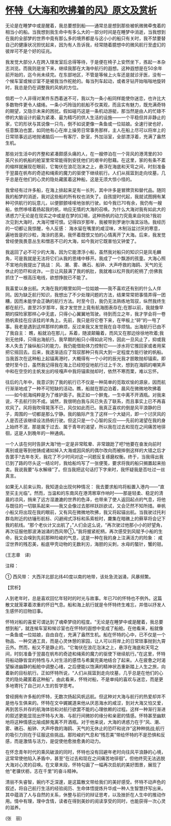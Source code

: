 # [怀特《大海和吹拂着的风》原文及赏析](https://www.vrrw.net/wx/12383.html)

无论是在睡梦中或是醒着，我总要想到船——通常总是想到那些被帆微微牵曳着的相当小的船。当我想到我生命中有多么大的一部分时间是在睡梦中消逝，当我想到在我的全部梦的世界中竟有那么多的境界都是与这小小的船只有关时，我不禁要替自己的健康状况担忧起来，因为有人告诉我，经常随着臆想中的微风航行至虚幻的彼岸可不是个好的征兆。

我发觉大部分人在跨入理发室后总得等待，于是便在椅子上安然坐下，拣起一本杂志浏览。而我则是坐下来，继续我那在大海中航行的遐想。这种遐想是在50余年前开始的，迄今尚未续完。在东部地区，不管是等候上火车还是就诊牙医，没有一个候车室或候诊室不是被我当作舵舱的。每当列车起动，或者牙钻开始嗡嗡地旋转时，我总是仍在调整我的风帆的方位。

倘若一个人非得对某件东西着迷不可，我以为一条小船同样能使你迷恋，也许比大多数物件更令人缱绻。一条小巧玲珑的航船不仅美观，而且实有魅力，既充满奇特的期望，又隐示未来的困扰。假如碰巧这是一条机动游艇，那当然是由人的忙碌不停的大脑设计的最为紧凑、最为精巧的供人生活的设施——一个平稳但并非静止的家，它的形状与其说像一只鸟，倒不如说更像一条鱼或一位姑娘。全速行驶也好，任意飘泊也罢，如同他有心在岸上操劳日常事务那样，主人在船上尽可以将岸上的日常琐事远远地抛诸脑后——有客厅、卧室，外加浴室，全部漂浮着，充满了盎然生机。

那些对生活中的齐整和紧凑颇感头痛的人，在一艘停泊在一个背风的港湾里的30英尺长的帆船的舱室里常常能得到安抚他们的艰辛的慰藉。在这里，家的有条不紊的缩样就展现在眼前，它匍伏在浪花泡沫之上，悬浮在海底和天穹之间，时刻准备于翌晨在帆布的奇迹和绳索的魔力的驱使下继续航行。人们从摇篮到走向坟墓，几乎总是在他们的心灵的隐处藏匿着这种船，这是无须大惊小怪的。



我曾经有过许多船，在海上排起来足有一长列，其中许多是冒牌货和替代品。随同我的船梦的消逝，我对这些船的所有权也消失了。自孩提时代起，我就试图拥有某种可供航行的玩意儿，以便颤颤嗦嗦地张帆行驶。如今我已70有余，我仍有一艘船，依然哆嗦着扬起我的帆，响应无情的大海的召唤。为什么大海对我有如此大的诱惑力?无论是在现实之中或是在梦的幻境，这种扬帆的动力究竟来自何处?我初次见到大海时，大海可憎可恨。记得四岁那年，我被带到罗谢尔海滨浴场。我经历的一切都让我惊醒，令人反感： 海水留在嘴里的咸涩味，木制浴盆讨厌的寒意，遍地皆是的沙粒，海涂的恶臭。我怀着既恨又怕的心情离开了大海。后来，我发觉曾经使我畏意丛生和憎恶不已的大海，如今我对它既害怕又钟爱了。

我返回了必不可少的大海，因为它能漂浮小船，虽然我对船只的知识只是凤毛麟角，可是我就是无法将它们从我的思绪中移开。我成了一个飘游的孩童。大海心照不宣地向我提出了挑战： 风、潮、雾、礁石、船钟、大声呼救的海鸥、天气的无休止的恐吓和讹诈。一旦让风鼓满了我的帆肚，我就难以松开我的舵柄了;仿佛我抓住了一根高压电线，欲想挣脱已不能了。

我喜爱以身出航。大海在我的眼里如同一位姑娘——我不喜欢还有别的什么人伴同。因为缺乏航行知识，我想出了不少处理问题的方法，结果常常把事情弄得一团糟，因而未能学会正确的航行方法。时至今日，我仍无法熟练地驾驭，纵然我终生都在航行。直至25岁那年，我才发觉世上竟有航海图表存在;在那以前，我就像早期的探险家那样心中无底，只得小心翼翼地驾驶。待到而立之年，我才学会将一卷扬帆索挂在应该挂的羊角上。先前，我只是将它卷下来，在甲板上“砰”的一甩了事。我老是遇到这样那样的麻烦，反过来我又发觉我在自寻烦恼。出海航行已由不了我自主： 瞧，船就泊在那儿，系着，随波颠簸着，而风又在那边徐徐地吹着;我别无他择，只得出海航行。我早期的船只小得如此可怜，因此一旦风止了，抑或我本人失去了操纵船只的能力，我仍能借助体力控制它——涉水将它推回家或者用桨把它摇回去。后来，我逐渐适应了驾驭那种只有风大到一定程度方能行驶的帆船。当我首次在这种船上起锚离港时，大概得有一个小时的辰光我才胆敢抛却锚索。即使时至今日，虽然我记得我在海上已经短促地航行过上千次，想到在海鸥的嘲笑声中和在空空的主帆发出的吱嘎声中我将锚索抛却时，依然不寒而栗，难以忘怀。

往后的几年中，我意识到了我的航行已不仅是一种简单的觅取欢愉的源泉，因而航行渐渐地成了一种不可短缺的活动。瞧，船就在那边泊着，晨风在微微地吹拂着——如今航海纯粹是为了维护面子。我正如一个醉鬼，一生中离不开酒瓶。对我来说，不去航行则不成。诚然，我很明白我与风已失去了联系，而且事实上已不再喜欢风了。风将我吹得晃荡不已，风仅如此而已。我真正喜欢的倒是风平浪静的日子，周围的一切都是那么宁静。我的脑际产生了这样一个大疑问，即一个讨厌风的人是否还该继续设法扬帆行驶。但这只是一个心智的反应——先前的渴望在我的身上始终不泯，那是属于过去、属于青年的渴望，所以我在过去和现在之间痛苦地徘徊，这是人到晚年的一种通病。

一个人该在何时告辞大海?他一定是非常眩晕、非常踉跄了吧?他要在奋发向前时离别或是等到他铸成诸如掉入大海或因风帆的偶尔改向而被摔倒这样的大错之后才告罢手?去年冬天，我花了不少时间对这一问题反复琢磨权衡。终于，当我得出我已到了路的尽头这一结论时，我给船坞写了一张便笺，要求将我的船只搁置起来拍卖。我说我要“与水解缘”了。但当我把这句话打下字来时，我怀疑我是否吐过一丝真言。

如果无人前来认购，我知道会出现何种情况： 我去要求船坞将船置入港内——“直至买主光临”。然而，当温和的东南风在港湾窸窣作响时——那是轻柔、稳定的清晨的凉风，捎来了远方湿漉漉的世界的色泽，也带来了使人返回起点的气息，将他与既往的一切联系起来——我又会像过去那样跃跃欲试，又会茫然不知所措。单帆小船又将出现在我的眼前，又有风在微微地吹拂，我又将起锚出航。当我驶过托利群岛附近的纺锤形航标、闪避阀式浮标和系索桩时，麇集在暗礁上的藓草将会记下我的航线。“那个老伙计又出航了，”人们会这么说，“再次驶过他那小小的好望角，再次征服他那波涛汹涌的西风带①。”我将握紧舵柄，再次感受到风赋予小船的生命，我又会嗅到先前那种险峻的气息，这是一种在我的身上注满活力的险象： 咸涩世界的残忍美，船底甲壳动物的无数利刃，海胆的尖刺，水母的螯针，蟹的钳。

(王志章　译)

注释：

① 西风带： 大西洋北部北纬40度以南的地带，该处急流汹涌，风暴频繁。

【赏析】

人到老年时，总是喜欢回忆年轻时的时光与故事。年已70的怀特也不例外。这篇散文就笼罩着浓重的怀旧气息。船和海上航行就是令怀特终生难忘，并借以抒发人生感怀的旧物旧事。

怀特对船的喜爱可谓达到了魂牵梦绕的程度。“无论是在睡梦中或是醒着，我总要想到船”，就连候车室和候诊室也在怀特的遐想中变成了船舱。在他看来，船就像一条鱼或一位姑娘，自由自在，充满了盎然生机。船在怀特的心中，已不仅是一个物品、一种交通工具，而是心灵休憩的家园，让人可以将岸上的日常琐事抛到九霄云外。然而，船又不是静止的。“它匍伏在浪花泡沫之上，悬浮在海底和天穹之间，时刻准备于翌晨在帆布的奇迹和绳索的魔力的驱使下继续航行。”在这里，怀特将船动静皆宜的特性与人对生活的感悟与希冀完美地结合了起来。人在疲惫之时渴望躲进幽静的船舱中调整心绪，之后便能以饱满的精神状态重新踏上人生之旅，向着新的目标航行。正如怀特所说，“人们从摇篮到走向坟墓，几乎总是在他们的心灵的隐处藏匿着这种船”。由此看来，怀特对船，不是单纯的喜欢与迷恋，而是更多地寄托了自己对人生的哲学思考。

曾经拥有许多船的怀特，无数次扬起风帆远航。但这种对大海与航行的热爱却并不是他与生俱来的。怀特在文中娓娓道来他从厌恶海水的咸涩，到对大海又怕又爱，再到苦乐并存的航海体验和对航行欲罢不能的心理依赖的过程。这样一种渐行渐进的叙述更能显现出怀特与大海、与航行间微妙的缘分和亲密的情感。怀特甚至幽默地将这种情感比喻成醉鬼离不开酒瓶。对于他来说，大海的诱惑力在于“风、潮、雾、礁石、船钟、大声呼救的海鸥、天气的无休止的恐吓和讹诈”这种种挑战;航行的吸引力则在于征服这些挑战。那险峻的气息和“残忍美”带给怀特的不是恐惧和反感，而是激情与活力，是促使他愈挫愈勇的动力。

在怀念青年时代的乘风破浪的同时，怀特也没有回避年老时向往风平浪静的心境，这常常使他陷入矛盾中，甚至“在过去和现在之间痛苦地徘徊”。但他终究无法逃脱大海对心灵的召唤。在文章末段，怀特勾画了一幅再次启航的美好图景，展现了他“老骥伏枥，志在千里”的奋斗精神。

清丽不失睿智，婉约不乏深邃，是这篇散文带给我们的美好感受。怀特不动声色的叙述，将自己航行生活的经验阅历、生命体悟提炼升华成一种人生智慧抒写出来。其中蕴涵了人与自然的关系，休整与前行的辩证思考，以及挫折在人生中的推动作用。情中有理，理中含情，读者在得到美妙的阅读享受的同时，也能获得一次心灵的滋养。

(张　丽)

